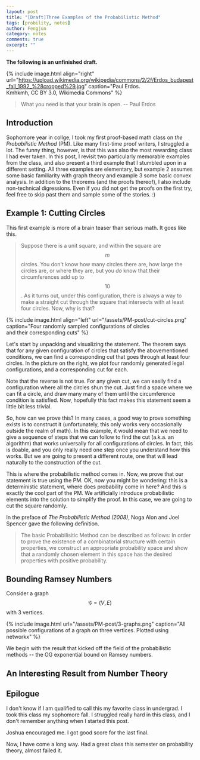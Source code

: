 ```yaml
---
layout: post
title: "[Draft]Three Examples of the Probabilistic Method"
tags: [probility, notes]
author: Fengjun
category: notes
comments: true
excerpt: ""
---
```


**The following is an unfinished draft.**


{% include image.html
align="right"
url="https://upload.wikimedia.org/wikipedia/commons/2/2f/Erdos_budapest_fall_1992_%28cropped%29.jpg"
caption="Paul Erdos.<br/>Kmhkmh, CC BY 3.0, Wikimedia Commons"
%}

> What you need is that your brain is open. -- Paul Erdos

## Introduction

Sophomore year in collge, I took my first proof-based math class on *the Probabilistic Method* (PM). Like many first-time proof writers, I
struggled a lot. The funny thing, however, is that this was also the
most rewarding class I had ever taken. In this post, I revisit two
particularly memorable examples from the class, and
also present a third example that I stumbled upon in a different setting. All
three examples are elementary, but example 2 assumes some basic familiarity
with graph theory and example 3 some basic convex analysis. In addition to the
theorems (and the proofs thereof), I also include non-technical digressions.
Even if you did not get the proofs on the first try, feel free to skip past
them and sample some of the stories. :)


## Example 1: Cutting Circles
This first example is more of a brain teaser than serious math. It goes like
this.
> Suppose there is a unit square, and within the square are $$m$$ circles. You
> don't know how many circles there are, how large the circles are, or where
> they are, but you *do* know that their circumferences add up to $$10$$. As it
> turns out, under this configuration, there is always a way to make
> a straight cut through the square that intersects with at least four circles.
> Now, why is that?

{% include image.html
align="left"
url="/assets/PM-post/cut-circles.png"
caption="Four randomly sampled configurations of circles <br/> and their corresponding cuts"
%}

Let's start by unpacking and visualizing the statement. The theorem says that
for any given configuration of circles that satisfy the abovementioned
conditions, we can find a corresponding cut that goes through at least four
circles. In the picture on the right, we plot four randomly generated legal
configurations, and a corresponding cut for each.

Note that the reverse is not true. For any given cut, we can easily find a
configuration where all the circles shun the cut. Just find a space where we
can fit a circle, and draw many many of them until the circumference condition
is satisfied. Now, hopefully this fact makes this statement seem a little bit
less trivial.

So, how can we prove this? In many cases, a good way to prove something exists
is to construct it (unfortunately, this only works very occasionally outside
the realm of math). In this example, it would mean that we need to give a
sequence of steps that we can follow to find the cut (a.k.a. an algorithm) that
works universally for all configurations of circles. In fact, this is doable,
and you only really need one step once you understand how this works. But we
are going to present a different route, one that will lead naturally to the
construction of the cut.



This is where the probabilistic method comes in.
Now, we prove that our statement is true using the PM. OK, now you might be
wondering: this is a deterministic statement, where does probability come in
here? And this is exactly the cool part of the PM. We artificially introduce
probabilistic elements into the solution to simplify the proof. In this case,
we are going to cut the square randomly.




In the preface of *The Probabilistic Method (2008)*, Noga Alon and Joel Spencer gave
the following definition.
> The basic Probabilisitic Method can be described as follows: In order to
> prove the existence of a combinatorial structure with certain properties, we
> construct an appropriate probability space and show that a randomly chosen
> element in this space has the desired properties with positive probability.

## Bounding Ramsey Numbers
Consider a graph $$\mathcal{G}=(V, E)$$ with 3 vertices.

{% include image.html
url="/assets/PM-post/3-graphs.png"
caption="All possible configurations of a graph on three vertices. Plotted using networkx"
%}

We begin with the result that kicked off the field of the probabilistic
methods -- the OG exponential bound on Ramsey numbers.

## An Interesting Result from Number Theory


## Epilogue
I don't know if I am qualified to call this my favorite class in undergrad.  I
took this class my sophomore fall. I struggled really hard in this class, and I
don't remember anything when I started this post.

Joshua encouraged me. I got good score for the last final.

Now, I have come a long way. Had a great class this semester on probability
theory, almost failed it.
